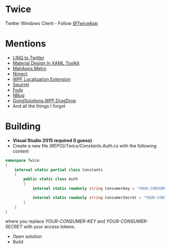 # Twice
Twitter Windows Client - Follow [@TwiceApp](https://twitter.com/TwiceApp)

# Mentions
* [LINQ to Twitter](https://github.com/JoeMayo/LinqToTwitter)
* [Material Design In XAML Toolkit](https://github.com/ButchersBoy/MaterialDesignInXamlToolkit)
* [MahApps.Metro](https://github.com/MahApps/MahApps.Metro)
* [Ninject](http://www.ninject.org/)
* [WPF Localization Extension](https://github.com/SeriousM/WPFLocalizationExtension)
* [Squirrel](https://github.com/Squirrel/Squirrel.Windows)
* [Fody](https://github.com/Fody/Fody)
* [NBug](https://github.com/soygul/NBug)
* [GongSolutions.WPF.DragDrop](https://github.com/punker76/gong-wpf-dragdrop)
* And all the things I forgot

# Building
- **Visual Studio 2015 required (I guess)**
- Create a new file *[REPO]/Twice/Constants.Auth.cs* with the following content
```csharp
namespace Twice
{
	internal static partial class Constants
	{
		public static class Auth
		{
			internal static readonly string ConsumerKey = "YOUR-CONSUMER-KEY";

			internal static readonly string ConsumerSecret = "YOUR-CONSUMER-SECRET";
		}
	}
}
```
where you replace *YOUR-CONSUMER-KEY* and *YOUR-CONSUMER-SECRET* with your access tokens.
- Open solution
- Build
